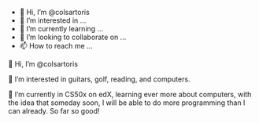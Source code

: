 - 👋 Hi, I’m @colsartoris
- 👀 I’m interested in ...
- 🌱 I’m currently learning ...
- 💞️ I’m looking to collaborate on ...
- 📫 How to reach me ...

<!---
colsartoris/colsartoris is a ✨ special ✨ repository because its `README.md` (this file) appears on your GitHub profile.
You can click the Preview link to take a look at your changes.
--->

👋 Hi, I’m @colsartoris

👀 I’m interested in guitars, golf, reading, and computers.

🌱 I’m currently in CS50x on edX, learning ever more about computers, with the idea that someday soon, I will be able to do more programming than I can already. So far so good!
